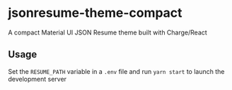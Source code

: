 # jsonresume-theme-compact
A compact Material UI JSON Resume theme built with Charge/React

## Usage
Set the `RESUME_PATH` variable in a `.env` file and run `yarn start` to launch the development server